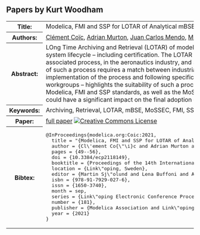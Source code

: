 ## Papers by Kurt Woodham
<table><tr><th>Title:</th>
<td>Modelica, FMI and SSP for LOTAR of Analytical mBSE models: First Implementation and Feedback</td>
</tr>
<tr><th>Authors:</th>
<td>
<a href="/proceedings/authors/ClementCoic">Clément Coïc</a>, <a href="/proceedings/authors/AdrianMurton">Adrian Murton</a>, <a href="/proceedings/authors/JuanCarlosMendo">Juan Carlos Mendo</a>, <a href="/proceedings/authors/MarkWilliams">Mark Williams</a>, <a href="/proceedings/authors/HubertusTummescheit">Hubertus Tummescheit</a> and <a href="/proceedings/authors/KurtWoodham">Kurt Woodham</a></td>
</tr>
<tr><th>Abstract:</th>
<td>LOng Time Archiving and Retrieval (LOTAR) of models is key to using the full capabilities of model-Based System Engineering (mBSE) in a system lifecycle – including certification. The LOTAR MBSE workgroup is writing the EN/NAS 9300-Part 520 to standardize the associated process, in the aeronautics industry, and suggests the usage of Modelica, FMI and SSP standards for its purpose. Acceptance of such a process requires a match between industrial needs and software vendor implementations. This is helped by a tool-agnostic implementation of the process and following specific adaptations within the Modelon Impact software. This initiative – inside the LOTAR workgroups – highlights the suitability of such a process but also points at flaws or overhead due to the lack of connection between the Modelica, FMI and SSP standards, as well as the MoSSEC (ISO 10303-243) standard. The recommendations proposed in this document could have a significant impact on the final adoption of the LOTAR standard – relying on Modelica, FMI and SSP standards.</td></tr>
<tr><th>Keywords:</th>
<td>Archiving, Retrieval, LOTAR, mBSE, MoSSEC, FMI, SSP</td></tr>
<tr><th>Paper:</th>
<td><a href="https://doi.org/10.3384/ecp2118149">full paper</a> <a rel="license" href="http://creativecommons.org/licenses/by/4.0/"><img alt="Creative Commons License" style="border-width:0" src="https://i.creativecommons.org/l/by/4.0/80x15.png" /></a></td>
</tr>
<tr><th>Bibtex:</th>
<td><pre>
@InProceedings{modelica.org:Coic:2021,
  title = &quot;{Modelica, FMI and SSP for LOTAR of Analytical mBSE models: First Implementation and Feedback}&quot;,
  author = {Cl\&#x27;ement Co{\&quot;\i}c and Adrian Murton and Juan Carlos Mendo and Mark Williams and Hubertus Tummescheit and Kurt Woodham},
  pages = {49--56},
  doi = {10.3384/ecp2118149},
  booktitle = {Proceedings of the 14th International Modelica Conference},
  location = {Link\&quot;oping, Sweden},
  editor = {Martin Sj\&quot;olund and Lena Buffoni and Adrian Pop and Lennart Ochel},
  isbn = {978-91-7929-027-6},
  issn = {1650-3740},
  month = sep,
  series = {Link\&quot;oping Electronic Conference Proceedings},
  number = {181},
  publisher = {Modelica Association and Link\&quot;oping University Electronic Press},
  year = {2021}
}
</pre></td></tr>
</table><br>
